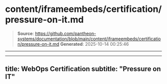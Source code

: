 # content/iframeembeds/certification/pressure-on-it.md

> **Source**: https://github.com/pantheon-systems/documentation/blob/main/content/iframeembeds/certification/pressure-on-it.md
> **Generated**: 2025-10-14 00:25:46

---

---
title: WebOps Certification
subtitle: "Pressure on IT"
---

<Partial file="certification-guide/pressure-on-it.md" />
